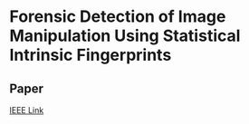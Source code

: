 # Forensic Detection of Image Manipulation Using Statistical Intrinsic Fingerprints 

## Paper
[IEEE Link](http://ieeexplore.ieee.org/stamp/stamp.jsp?tp=&arnumber=5487389)

